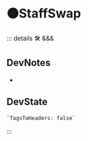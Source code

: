 # 🟠<moto>StaffSwap</moto>

::: details 🛠 <dev>&&&</dev>

## DevNotes

-

## DevState

```py
`TagsToHeaders: false`
```

:::
